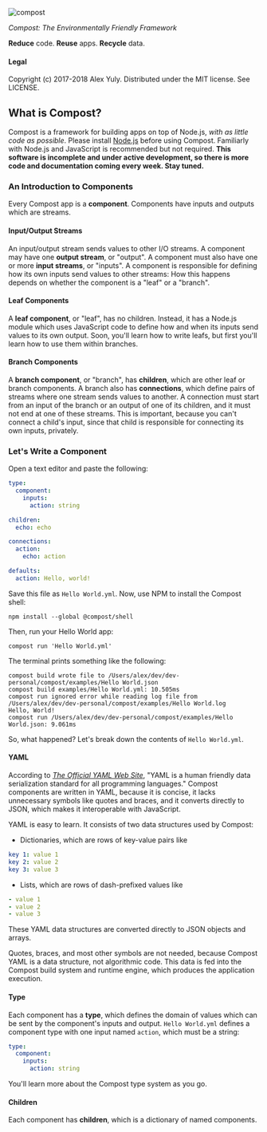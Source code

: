 ![compost](https://github.com/compostsoftware/compost/blob/master/images/masthead.png)

*Compost: The Environmentally Friendly Framework*

**Reduce** code. **Reuse** apps. **Recycle** data.

#### Legal

Copyright (c) 2017-2018 Alex Yuly. Distributed under the MIT license. See LICENSE.

## What is Compost?

Compost is a framework for building apps on top of Node.js, *with as little code as possible*. Please install [Node.js](https://nodejs.org/en/) before using Compost. Familiarly with Node.js and JavaScript is recommended but not required. **This software is incomplete and under active development, so there is more code and documentation coming every week. Stay tuned.**

### An Introduction to Components

Every Compost app is a **component**. Components have inputs and outputs which are streams.

#### Input/Output Streams

An input/output stream sends values to other I/O streams. A component may have one **output stream**, or "output". A component must also have one or more **input streams**, or "inputs". A component is responsible for defining how its own inputs send values to other streams: How this happens depends on whether the component is a "leaf" or a "branch".

#### Leaf Components

A **leaf component**, or "leaf", has no children. Instead, it has a Node.js module which uses JavaScript code to define how and when its inputs send values to its own output. Soon, you'll learn how to write leafs, but first you'll learn how to use them within branches.

#### Branch Components

A **branch component**, or "branch", has **children**, which are other leaf or branch components. A branch also has **connections**, which define pairs of streams where one stream sends values to another. A connection must start from an input of the branch or an output of one of its children, and it must not end at one of these streams. This is important, because you can't connect a child's input, since that child is responsible for connecting its own inputs, privately.

### Let's Write a Component

Open a text editor and paste the following:

```yaml
type:
  component:
    inputs:
      action: string

children:
  echo: echo

connections:
  action:
    echo: action

defaults:
  action: Hello, world!

```

Save this file as `Hello World.yml`. Now, use NPM to install the Compost shell:

`npm install --global @compost/shell`

Then, run your Hello World app:

`compost run 'Hello World.yml'`

The terminal prints something like the following:

```
compost build wrote file to /Users/alex/dev/dev-personal/compost/examples/Hello World.json
compost build examples/Hello World.yml: 10.505ms
compost run ignored error while reading log file from /Users/alex/dev/dev-personal/compost/examples/Hello World.log
Hello, World!
compost run /Users/alex/dev/dev-personal/compost/examples/Hello World.json: 9.061ms
```

So, what happened? Let's break down the contents of `Hello World.yml`.

#### YAML

According to [*The Official YAML Web Site*](http://yaml.org/), "YAML is a human friendly data serialization
  standard for all programming languages." Compost components are written in YAML, because it is concise, it lacks unnecessary symbols like quotes and braces, and it converts directly to JSON, which makes it interoperable with JavaScript. 
  
YAML is easy to learn. It consists of two data structures used by Compost:
- Dictionaries, which are rows of key-value pairs like
```yaml
key 1: value 1
key 2: value 2
key 3: value 3
```
- Lists, which are rows of dash-prefixed values like
```yaml
- value 1
- value 2
- value 3
```

These YAML data structures are converted directly to JSON objects and arrays.

Quotes, braces, and most other symbols are not needed, because Compost YAML is a data structure, not algorithmic code. This data is fed into the Compost build system and runtime engine, which produces the application execution.

#### Type

Each component has a **type**, which defines the domain of values which can be sent by the component's inputs and output. `Hello World.yml` defines a component type with one input named `action`, which must be a string:

```yaml
type:
  component:
    inputs:
      action: string
```

You'll learn more about the Compost type system as you go.

#### Children

Each component has **children**, which is a dictionary of named components. 
